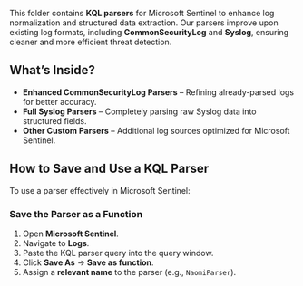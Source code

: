 This folder contains **KQL parsers** for Microsoft Sentinel to enhance log normalization and structured data extraction. Our parsers improve upon existing log formats, including **CommonSecurityLog** and **Syslog**, ensuring cleaner and more efficient threat detection.

## **What’s Inside?**
- **Enhanced CommonSecurityLog Parsers** – Refining already-parsed logs for better accuracy.
- **Full Syslog Parsers** – Completely parsing raw Syslog data into structured fields.
- **Other Custom Parsers** – Additional log sources optimized for Microsoft Sentinel.

## **How to Save and Use a KQL Parser**
To use a parser effectively in Microsoft Sentinel:

### **Save the Parser as a Function**
1. Open **Microsoft Sentinel**.
2. Navigate to **Logs**.
3. Paste the KQL parser query into the query window.
4. Click **Save As** → **Save as function**.
5. Assign a **relevant name** to the parser (e.g., `NaomiParser`).

